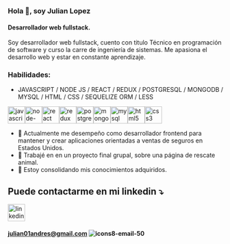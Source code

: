 ### Hola 👋, soy Julian Lopez
#### Desarrollador web fullstack.
Soy desarrollador web fullstack, cuento con titulo Técnico en programación de software y curso la carre de ingeniería de sistemas. Me apasiona el desarrollo web y estar en constante aprendizaje.

### Habilidades: 
* JAVASCRIPT / NODE JS / REACT / REDUX / POSTGRESQL / MONGODB / MYSQL / HTML / CSS / SEQUELIZE ORM / LESS 

 <img src='https://cdn.jsdelivr.net/npm/simple-icons@3.0.1/icons/javascript.svg' alt='javascript' height='40'><img src='https://cdn.jsdelivr.net/npm/simple-icons@3.0.1/icons/node-dot-js.svg' alt='node-dot-js' height='40'><img src='https://cdn.jsdelivr.net/npm/simple-icons@3.0.1/icons/react.svg' alt='react' height='40'><img src='https://cdn.jsdelivr.net/npm/simple-icons@3.0.1/icons/redux.svg' alt='redux' height='40'><img src='https://cdn.jsdelivr.net/npm/simple-icons@3.0.1/icons/postgresql.svg' alt='postgresql' height='40'><img src='https://cdn.jsdelivr.net/npm/simple-icons@3.0.1/icons/mongodb.svg' alt='mongodb' height='40'><img src='https://cdn.jsdelivr.net/npm/simple-icons@3.0.1/icons/mysql.svg' alt='mysql' height='40'><img src='https://cdn.jsdelivr.net/npm/simple-icons@3.0.1/icons/html5.svg' alt='html5' height='40'><img src='https://cdn.jsdelivr.net/npm/simple-icons@3.0.1/icons/css3.svg' alt='css3' height='40'>
- 🔭 Actualmente me desempeño como desarrollador frontend para mantener y crear aplicaciones orientadas a ventas de seguros en Estados Unidos.
- 🔭 Trabajé en en un proyecto final grupal, sobre una página de rescate animal. 
- 🌱 Estoy consolidando mis conocimientos adquiridos.
## Puede contactarme en mi linkedin :arrow_heading_down: 



[<img src='https://cdn.jsdelivr.net/npm/simple-icons@3.0.1/icons/linkedin.svg' alt='linkedin' height='40'>](https://www.linkedin.com/in/linkedin.com/in/julián-andrés-lópez-castañeda-924682223/) 

#### julian01andres@gmail.com ![icons8-email-50](https://user-images.githubusercontent.com/92402393/155552578-37186d8e-f550-4fbf-b624-d06ea7e64310.png) 
